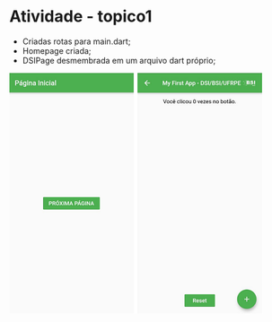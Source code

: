 # Atividade - topico1

- Criadas rotas para main.dart;
- Homepage criada;
- DSIPage desmembrada em um arquivo dart próprio;

![readme_banner](readme_banner.png)

